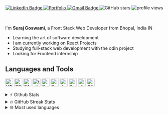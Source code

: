 <div id="header" align="center">

<div id="badges"></div>
	<a href="https://www.linkedin.com/in/suraj-goswami01">
		<img src="https://img.shields.io/badge/LinkedIn-64B3F3?style=for-the-badge&logo=linkedin&logoColor=white" alt="LinkedIn Badge"/>
	</a>
	<a href="https://portfolio-surajg20.vercel.app/">
		<img src="https://img.shields.io/badge/portfolio-89C5D2?style=for-the-badge&logoColor=white" alt="Portfolio"/>
	</a>
  <a href="mailto:surajgoswami3000@gmail.com">
		<img src="https://img.shields.io/badge/Gmail-A9D8B3?style=for-the-badge&logo=gmail" alt="Gmail Badge"/>
	</a>
  <img src="https://img.shields.io/github/stars/SurajG20?color=%23C2E59B&logo=Github&style=for-the-badge" alt="GitHub stars"/>
<a>
	<img src="https://komarev.com/ghpvc/?username=SurajG20&style=for-the-badge&color=89C5D2" alt="profile views"/>
</a>
</div>

<br>
</br>

</div>

I'm <b>Suraj Goswami</b>, a Front Stack Web Developer from Bhopal, India IN

- Learning the art of software development
- I am currently working on React Projects
- Studying full-stack web development with the odin project
- Looking for Frontend internship

## Languages and Tools

<p>
  <img title="HTML5" width="25px" src="https://cdn.jsdelivr.net/gh/devicons/devicon/icons/html5/html5-original.svg" alt="HTML" />
   <img title="CSS3" width="25px" src="https://cdn.jsdelivr.net/gh/devicons/devicon/icons/css3/css3-original.svg" alt="CSS" />
  <img title="Sass" width="25px" src="https://cdn.jsdelivr.net/gh/devicons/devicon/icons/sass/sass-original.svg" alt="SASS" />
  
<!--   <img title="typescript" width="25px" src="https://cdn.jsdelivr.net/gh/devicons/devicon/icons/typescript/typescript-original.svg" alt="typescipt" /> -->
  <img title="TailwindCSS" width="25px" src="https://cdn.jsdelivr.net/gh/devicons/devicon/icons/tailwindcss/tailwindcss-plain.svg" alt="tailwind css" />
<!--   <img title="Nextjs" width="25px" src="https://imgur.com/hPofQoP.png" alt="next.js" /> -->
  <img title="React" width="25px" src="https://cdn.jsdelivr.net/gh/devicons/devicon/icons/react/react-original.svg" alt="React" />
  <img title="redux" width="25px" src="https://cdn.jsdelivr.net/gh/devicons/devicon/icons/redux/redux-original.svg" alt="Redux" />
<!--   <img title="postgresql" width="25px" src="https://cdn.jsdelivr.net/gh/devicons/devicon/icons/postgresql/postgresql-original.svg" alt="PostgreSQL" /> -->
<!--   <img title="Firebase" width="25px" src="https://i.imgur.com/ySmf4g5.png" alt="Firebase" /> -->
<!--   <img title="Node.js" width="25px" src="https://cdn.jsdelivr.net/gh/devicons/devicon/icons/nodejs/nodejs-original.svg" alt="Node" /> -->
 <img title="JavaScript" width="25px" src="https://cdn.jsdelivr.net/gh/devicons/devicon/icons/javascript/javascript-original.svg" alt="JavaScript" />
  <img title="Python" width="25px" src="https://cdn.jsdelivr.net/gh/devicons/devicon/icons/python/python-original.svg" alt="Python" />
<!--   <img title="bootstrap" width="25px" src="https://img.icons8.com/color/48/000000/bootstrap.png" alt="Bootstap" />                     -->
<!--   <img title="Git" width="25px" src="https://cdn.jsdelivr.net/gh/devicons/devicon/icons/git/git-original.svg" alt="Git" /> -->
  <img title="GitHub" width="25px" src="https://user-images.githubusercontent.com/3369400/139448065-39a229ba-4b06-434b-bc67-616e2ed80c8f.png#gh-light-mode-only" alt="github" />
<!--   <img title="ruby" width="25px" src="https://cdn.jsdelivr.net/gh/devicons/devicon/icons/ruby/ruby-original.svg" alt="Ruby" />        -->
<!--   <img title="go" width="25px" src="https://cdn.jsdelivr.net/gh/devicons/devicon/icons/go/go-original.svg" alt="Go" />        -->
<!--   <img title="express" width="25px" src="https://cdn.jsdelivr.net/gh/devicons/devicon/icons/express/express-original.svg#gh-light-mode-only" alt="Express" />             -->
<!--   <img title="jets" width="25px" src="https://raw.githubusercontent.com/devicons/devicon/1119b9f84c0290e0f0b38982099a2bd027a48bf1/icons/jest/jest-plain.svg" alt="Test" /> -->
<!--   <img title="jquery" width="25px" src="https://cdn.jsdelivr.net/gh/devicons/devicon/icons/jquery/jquery-original.svg" alt="jQuery" /> -->
<!--   <img title="eslint" width="25px" src="https://cdn.jsdelivr.net/gh/devicons/devicon/icons/eslint/eslint-original.svg#gh-dark-mode-only" alt="ESlint" /> -->
<!--   <img title="Visual Studio Code" width="25px" src="https://cdn.jsdelivr.net/gh/devicons/devicon/icons/vscode/vscode-original.svg" alt="VSCode" /> -->
  <img title="GitHub" width="25px" src="https://user-images.githubusercontent.com/3369400/139447912-e0f43f33-6d9f-45f8-be46-2df5bbc91289.png#gh-dark-mode-only" alt="Github" /> 
</p>
  
<details>
  <summary>⚡ Github Stats</summary>
  <br>
  <img src="https://github-readme-stats.vercel.app/api?username=SurajG20&theme=tokyonight&show_icons=true" alt="SurajG20 Github Stats" />
</details>


<details>
  <summary>🔥 GitHub Streak Stats</summary>
  <br>
  <img src="https://streak-stats.demolab.com/?user=SurajG20&theme=tokyonight" alt="Oops, something went wrong with Github streaks stats. Sorry!" />
</details>

<details>
  <summary>🌐 Most used languages</summary>
  <br>
  <img src="https://github-readme-stats.vercel.app/api/top-langs/?username=SurajG20&theme=tokyonight" alt="Oops, something went wrong with most used languages graph. Sorry!" />
</details>
